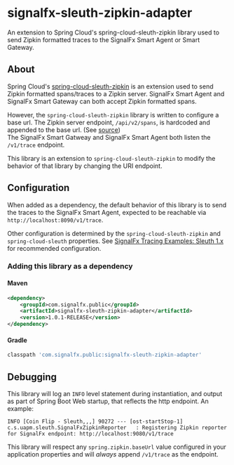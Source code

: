 # signalfx-sleuth-zipkin-adapter
An extension to Spring Cloud's spring-cloud-sleuth-zipkin library used to send 
Zipkin formatted traces to the SignalFx Smart Agent or Smart Gateway.

## About

Spring Cloud's [spring-cloud-sleuth-zipkin](https://github.com/spring-cloud/spring-cloud-sleuth/tree/1.3.x#sleuth-with-zipkin-via-http) 
is an extension used to send Zipkin formatted spans/traces to a Zipkin server. 
SignalFx Smart Agent and SignalFx Smart Gateway can both accept Zipkin 
formatted spans. 

However, the `spring-cloud-sleuth-zipkin` library is written to configure a 
base url. The Zipkin server endpoint, `/api/v2/spans`, is hardcoded and appended
to the base url. (See [source](https://github.com/spring-cloud/spring-cloud-sleuth/blob/1.3.x/spring-cloud-sleuth-zipkin/src/main/java/org/springframework/cloud/sleuth/zipkin2/sender/RestTemplateSender.java#L37))  
The SignalFx Smart Gatweay and SignalFx Smart Agent both listen the `/v1/trace` 
endpoint.

This library is an extension to `spring-cloud-sleuth-zipkin` to 
modify the behavior of that library by changing the URI endpoint. 

## Configuration

When added as a dependency, the default behavior of this library is to send the traces to the SignalFx Smart
Agent, expected to be reachable via `http://localhost:8090/v1/trace`.  

Other configuration is determined by the `spring-cloud-sleuth-zipkin` and 
`spring-cloud-sleuth` properties.  See [SignalFx Tracing Examples: Sleuth 1.x]()
for recommended configuration. 

### Adding this library as a dependency

#### Maven

```xml
<dependency>
    <groupId>com.signalfx.public</groupId>
    <artifactId>signalfx-sleuth-zipkin-adapter</artifactId>
    <version>1.0.1-RELEASE</version>
</dependency>
```

#### Gradle

```gradle
classpath 'com.signalfx.public:signalfx-sleuth-zipkin-adapter'
```

## Debugging

This library will log an `INFO` level statement during instantiation, and output
as part of Spring Boot Web startup, that reflects the http endpoint. An example: 
```
INFO [Coin Flip - Sleuth,,,] 90272 --- [ost-startStop-1] c.s.uapm.sleuth.SignalFxZipkinReporter   : Registering Zipkin reporter for SignalFx endpoint: http://localhost:9080/v1/trace
```

This library will respect any `spring.zipkin.baseUrl` value configured in your
application properties and will _always_ append `/v1/trace` as the endpoint. 